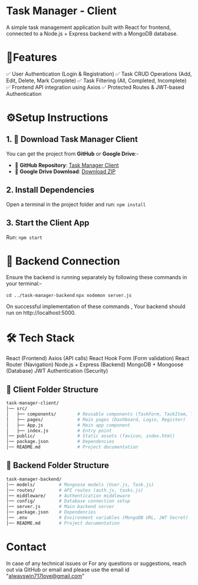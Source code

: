 # Task Manager - Client
A simple task management application built with React for frontend, connected to a Node.js + Express backend with a MongoDB database.

# 📌Features
✅ User Authentication (Login & Registration) 
✅ Task CRUD Operations (Add, Edit, Delete, Mark Complete) 
✅ Task Filtering (All, Completed, Incomplete) 
✅ Frontend API integration using Axios 
✅ Protected Routes & JWT-based Authentication

# ⚙️Setup Instructions

## 1. 🔗 Download Task Manager Client
You can get the project from **GitHub** or **Google Drive**:-

- 🔹 **GitHub Repository**: [Task Manager Client](https://github.com/AlwayswinM/task-manager-client.git)
- 🔹 **Google Drive Download**: [Download ZIP](https://drive.google.com/drive/folders/1z4An-sbxZskcNNtRaX8SbYcmO0NTBLfQ?usp=drive_link)

## 2. Install Dependencies
Open a terminal in the project folder and run:
    `npm install`

## 3. Start the Client App
Run:
    `npm start`

# 🔗 Backend Connection
Ensure the backend is running separately by following these commands in your terminal:-

`cd ../task-manager-backend`
`npx nodemon server.js`

On successful implementation of these commands , Your backend should run on http://localhost:5000.

# 🛠️ Tech Stack
React (Frontend)
Axios (API calls)
React Hook Form (Form validation)
React Router (Navigation)
Node.js + Express (Backend)
MongoDB + Mongoose (Database)
JWT Authentication (Security)

## 📂 Client Folder Structure
```bash
task-manager-client/
│── src/
│   ├── components/        # Reusable components (TaskForm, TaskItem, TaskFilter)
│   ├── pages/             # Main pages (Dashboard, Login, Register)
│   ├── App.js             # Main app component
│   ├── index.js           # Entry point
│── public/                # Static assets (favicon, index.html)
│── package.json           # Dependencies
│── README.md              # Project documentation
```
## 📂 Backend Folder Structure
```bash
task-manager-backend/
│── models/         # Mongoose models (User.js, Task.js)
│── routes/         # API routes (auth.js, tasks.js)
│── middleware/     # Authentication middleware
│── config/         # Database connection setup
│── server.js       # Main backend server
│── package.json    # Dependencies
│── .env            # Environment variables (MongoDB URL, JWT Secret)
│── README.md       # Project documentation
```

# Contact
In case of any technical issues or For any questions or suggestions, reach out via GitHub or email and please use the email id "alwayswin717love@gmail.com"




